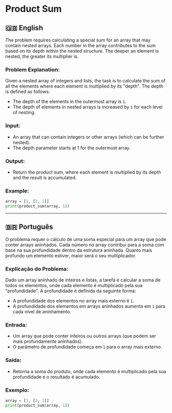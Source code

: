 # Product Sum

## 🇬🇧 English

The problem requires calculating a special sum for an array that may contain nested arrays. Each number in the array contributes to the sum based on its depth within the nested structure. The deeper an element is nested, the greater its multiplier is.

### Problem Explanation:

Given a nested array of integers and lists, the task is to calculate the sum of all the elements where each element is multiplied by its "depth". The depth is defined as follows:

- The depth of the elements in the outermost array is `1`.
- The depth of elements in nested arrays is increased by `1` for each level of nesting.

### Input:

- An array that can contain integers or other arrays (which can be further nested).
- The depth parameter starts at 1 for the outermost array.

### Output:

- Return the product sum, where each element is multiplied by its depth and the result is accumulated.

### Example:

```python
array = [1, [2, 1]]
print(product_sum(array, 1))
```

---

## 🇧🇷 Português

O problema requer o cálculo de uma soma especial para um array que pode conter arrays aninhados. Cada número no array contribui para a soma com base na sua profundidade dentro da estrutura aninhada. Quanto mais profundo um elemento estiver, maior será o seu multiplicador.

### Explicação do Problema:

Dado um array aninhado de inteiros e listas, a tarefa é calcular a soma de todos os elementos, onde cada elemento é multiplicado pela sua "profundidade". A profundidade é definida da seguinte forma:

- A profundidade dos elementos no array mais externo é `1`.
- A profundidade dos elementos em arrays aninhados aumenta em `1` para cada nível de aninhamento.

### Entrada:

- Um array que pode conter inteiros ou outros arrays (que podem ser mais profundamente aninhados).
- O parâmetro de profundidade começa em `1` para o array mais externo.

### Saída:

- Retorna a soma do produto, onde cada elemento é multiplicado pela sua profundidade e o resultado é acumulado.

### Exemplo:

```python
array = [1, [2, 1]]
print(product_sum(array, 1))
```
